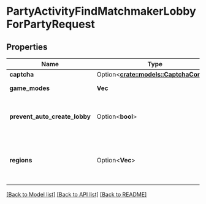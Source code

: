 # PartyActivityFindMatchmakerLobbyForPartyRequest

## Properties

Name | Type | Description | Notes
------------ | ------------- | ------------- | -------------
**captcha** | Option<[**crate::models::CaptchaConfig**](CaptchaConfig.md)> |  | [optional]
**game_modes** | **Vec<String>** | Game modes to match lobbies against. | 
**prevent_auto_create_lobby** | Option<**bool**> | Prevents a new lobby from being created when finding a lobby. If no lobby is found, `MATCHMAKER_LOBBY_NOT_FOUND` will be returned. | [optional]
**regions** | Option<**Vec<String>**> | Regions to match lobbies against. If not specified, the optimal region will be determined and will attempt to find lobbies in that region. | [optional]

[[Back to Model list]](../README.md#documentation-for-models) [[Back to API list]](../README.md#documentation-for-api-endpoints) [[Back to README]](../README.md)


